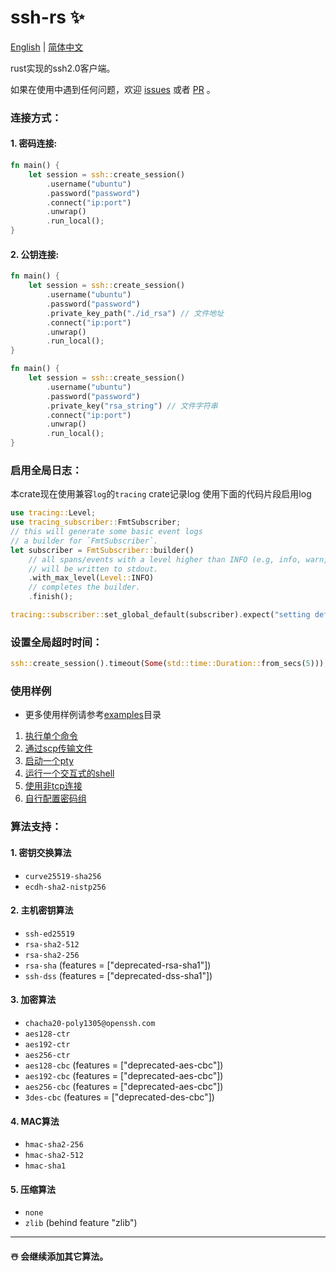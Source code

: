 # ssh-rs ✨

[English](https://github.com/1148118271/ssh-rs/blob/main/README.md)  |  [简体中文](https://github.com/1148118271/ssh-rs/blob/main/README_ZH.md)

rust实现的ssh2.0客户端。

如果在使用中遇到任何问题，欢迎 [issues](https://github.com/1148118271/ssh-rs/issues)
或者 [PR](https://github.com/1148118271/ssh-rs/pulls) 。

### 连接方式：

#### 1. 密码连接:

```rust
fn main() {
    let session = ssh::create_session()
        .username("ubuntu")
        .password("password")
        .connect("ip:port")
        .unwrap()
        .run_local();
}
```

#### 2. 公钥连接:

```rust
fn main() {
    let session = ssh::create_session()
        .username("ubuntu")
        .password("password")
        .private_key_path("./id_rsa") // 文件地址
        .connect("ip:port")
        .unwrap()
        .run_local();
}    
```

```rust
fn main() {
    let session = ssh::create_session()
        .username("ubuntu")
        .password("password")
        .private_key("rsa_string") // 文件字符串
        .connect("ip:port")
        .unwrap()
        .run_local();
}
```

### 启用全局日志：
本crate现在使用兼容`log`的`tracing` crate记录log
使用下面的代码片段启用log
```rust
use tracing::Level;
use tracing_subscriber::FmtSubscriber;
// this will generate some basic event logs
// a builder for `FmtSubscriber`.
let subscriber = FmtSubscriber::builder()
    // all spans/events with a level higher than INFO (e.g, info, warn, etc.)
    // will be written to stdout.
    .with_max_level(Level::INFO)
    // completes the builder.
    .finish();

tracing::subscriber::set_global_default(subscriber).expect("setting default subscriber failed");
```

### 设置全局超时时间：

```rust
ssh::create_session().timeout(Some(std::time::Duration::from_secs(5)));
```

### 使用样例
* 更多使用样例请参考[examples](examples)目录

1. [执行单个命令](examples/exec/src/main.rs)
2. [通过scp传输文件](examples/scp/src/main.rs)
3. [启动一个pty](examples/shell/src/main.rs)
4. [运行一个交互式的shell](examples/shell_interactive/src/main.rs)
5. [使用非tcp连接](examples/bio/src/main.rs)
6. [自行配置密码组](examples/customized_algorithms/src/main.rs)


### 算法支持：

#### 1. 密钥交换算法

* `curve25519-sha256`
* `ecdh-sha2-nistp256`

#### 2. 主机密钥算法

* `ssh-ed25519`
* `rsa-sha2-512`
* `rsa-sha2-256`
* `rsa-sha` (features = ["deprecated-rsa-sha1"])
* `ssh-dss` (features = ["deprecated-dss-sha1"])

#### 3. 加密算法

* `chacha20-poly1305@openssh.com`
* `aes128-ctr`
* `aes192-ctr`
* `aes256-ctr`
* `aes128-cbc` (features = ["deprecated-aes-cbc"])
* `aes192-cbc` (features = ["deprecated-aes-cbc"])
* `aes256-cbc` (features = ["deprecated-aes-cbc"])
* `3des-cbc` (features = ["deprecated-des-cbc"])

#### 4. MAC算法

* `hmac-sha2-256`
* `hmac-sha2-512`
* `hmac-sha1`

#### 5. 压缩算法

* `none`
* `zlib` (behind feature "zlib")

---

#### ☃️ 会继续添加其它算法。
